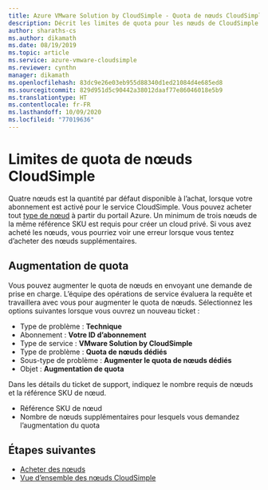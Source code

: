 ```yaml
---
title: Azure VMware Solution by CloudSimple - Quota de nœuds CloudSimple
description: Décrit les limites de quota pour les nœuds de CloudSimple et comment demander une augmentation du quota
author: sharaths-cs
ms.author: dikamath
ms.date: 08/19/2019
ms.topic: article
ms.service: azure-vmware-cloudsimple
ms.reviewer: cynthn
manager: dikamath
ms.openlocfilehash: 83dc9e26e03eb955d88340d1ed21084d4e685ed8
ms.sourcegitcommit: 829d951d5c90442a38012daaf77e86046018e5b9
ms.translationtype: HT
ms.contentlocale: fr-FR
ms.lasthandoff: 10/09/2020
ms.locfileid: "77019636"
---
```

# <a name="cloudsimple-node-quota-limits"></a>Limites de quota de nœuds CloudSimple

Quatre nœuds est la quantité par défaut disponible à l’achat, lorsque votre abonnement est activé pour le service CloudSimple.  Vous pouvez acheter tout [type de nœud](cloudsimple-node.md) à partir du portail Azure.  Un minimum de trois nœuds de la même référence SKU est requis pour créer un cloud privé.  Si vous avez acheté les nœuds, vous pourriez voir une erreur lorsque vous tentez d’acheter des nœuds supplémentaires.

## <a name="quota-increase"></a>Augmentation de quota

Vous pouvez augmenter le quota de nœuds en envoyant une demande de prise en charge. L’équipe des opérations de service évaluera la requête et travaillera avec vous pour augmenter le quota de nœuds.  Sélectionnez les options suivantes lorsque vous ouvrez un nouveau ticket :

* Type de problème : **Technique**
* Abonnement : **Votre ID d’abonnement**
* Type de service : **VMware Solution by CloudSimple**
* Type de problème : **Quota de nœuds dédiés**
* Sous-type de problème : **Augmenter le quota de nœuds dédiés**
* Objet : **Augmentation de quota**

Dans les détails du ticket de support, indiquez le nombre requis de nœuds et la référence SKU de nœud.

* Référence SKU de nœud
* Nombre de nœuds supplémentaires pour lesquels vous demandez l’augmentation du quota

## <a name="next-steps"></a>Étapes suivantes

* [Acheter des nœuds](create-nodes.md)
* [Vue d’ensemble des nœuds CloudSimple](cloudsimple-node.md)
